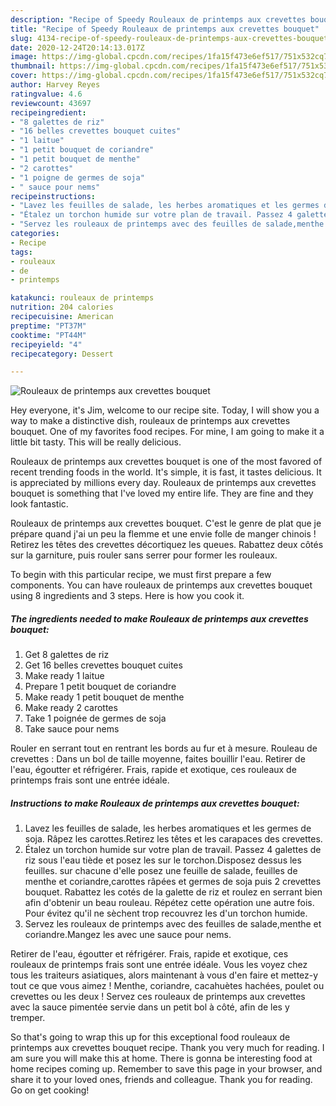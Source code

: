 ```yaml
---
description: "Recipe of Speedy Rouleaux de printemps aux crevettes bouquet"
title: "Recipe of Speedy Rouleaux de printemps aux crevettes bouquet"
slug: 4134-recipe-of-speedy-rouleaux-de-printemps-aux-crevettes-bouquet
date: 2020-12-24T20:14:13.017Z
image: https://img-global.cpcdn.com/recipes/1fa15f473e6ef517/751x532cq70/rouleaux-de-printemps-aux-crevettes-bouquet-photo-principale-de-la-recette.jpg
thumbnail: https://img-global.cpcdn.com/recipes/1fa15f473e6ef517/751x532cq70/rouleaux-de-printemps-aux-crevettes-bouquet-photo-principale-de-la-recette.jpg
cover: https://img-global.cpcdn.com/recipes/1fa15f473e6ef517/751x532cq70/rouleaux-de-printemps-aux-crevettes-bouquet-photo-principale-de-la-recette.jpg
author: Harvey Reyes
ratingvalue: 4.6
reviewcount: 43697
recipeingredient:
- "8 galettes de riz"
- "16 belles crevettes bouquet cuites"
- "1 laitue"
- "1 petit bouquet de coriandre"
- "1 petit bouquet de menthe"
- "2 carottes"
- "1 poigne de germes de soja"
- " sauce pour nems"
recipeinstructions:
- "Lavez les feuilles de salade, les herbes aromatiques et les germes de soja. Râpez les carottes.Retirez les têtes et les carapaces des crevettes."
- "Étalez un torchon humide sur votre plan de travail. Passez 4 galettes de riz sous l&#39;eau tiède et posez les sur le torchon.Disposez dessus les feuilles. sur chacune d&#39;elle posez une feuille de salade, feuilles de menthe et coriandre,carottes râpées et germes de soja puis 2 crevettes bouquet. Rabattez les cotés de la galette de riz et roulez en serrant bien afin d&#39;obtenir un beau rouleau. Répétez cette opération une autre fois. Pour évitez qu&#39;il ne sèchent trop recouvrez les d&#39;un torchon humide."
- "Servez les rouleaux de printemps avec des feuilles de salade,menthe et coriandre.Mangez les avec une sauce pour nems."
categories:
- Recipe
tags:
- rouleaux
- de
- printemps

katakunci: rouleaux de printemps 
nutrition: 204 calories
recipecuisine: American
preptime: "PT37M"
cooktime: "PT44M"
recipeyield: "4"
recipecategory: Dessert

---
```



![Rouleaux de printemps aux crevettes bouquet](https://img-global.cpcdn.com/recipes/1fa15f473e6ef517/751x532cq70/rouleaux-de-printemps-aux-crevettes-bouquet-photo-principale-de-la-recette.jpg)

Hey everyone, it's Jim, welcome to our recipe site. Today, I will show you a way to make a distinctive dish, rouleaux de printemps aux crevettes bouquet. One of my favorites food recipes. For mine, I am going to make it a little bit tasty. This will be really delicious.

Rouleaux de printemps aux crevettes bouquet is one of the most favored of recent trending foods in the world. It's simple, it is fast, it tastes delicious. It is appreciated by millions every day. Rouleaux de printemps aux crevettes bouquet is something that I've loved my entire life. They are fine and they look fantastic.

Rouleaux de printemps aux crevettes bouquet. C&#39;est le genre de plat que je prépare quand j&#39;ai un peu la flemme et une envie folle de manger chinois ! Retirez les têtes des crevettes décortiquez les queues. Rabattez deux côtés sur la garniture, puis rouler sans serrer pour former les rouleaux.


To begin with this particular recipe, we must first prepare a few components. You can have rouleaux de printemps aux crevettes bouquet using 8 ingredients and 3 steps. Here is how you cook it.

<!--inarticleads1-->

##### The ingredients needed to make Rouleaux de printemps aux crevettes bouquet:

1. Get 8 galettes de riz
1. Get 16 belles crevettes bouquet cuites
1. Make ready 1 laitue
1. Prepare 1 petit bouquet de coriandre
1. Make ready 1 petit bouquet de menthe
1. Make ready 2 carottes
1. Take 1 poignée de germes de soja
1. Take  sauce pour nems


Rouler en serrant tout en rentrant les bords au fur et à mesure. Rouleau de crevettes : Dans un bol de taille moyenne, faites bouillir l&#39;eau. Retirer de l&#39;eau, égoutter et réfrigérer. Frais, rapide et exotique, ces rouleaux de printemps frais sont une entrée idéale. 

<!--inarticleads2-->

##### Instructions to make Rouleaux de printemps aux crevettes bouquet:

1. Lavez les feuilles de salade, les herbes aromatiques et les germes de soja. Râpez les carottes.Retirez les têtes et les carapaces des crevettes.
1. Étalez un torchon humide sur votre plan de travail. Passez 4 galettes de riz sous l&#39;eau tiède et posez les sur le torchon.Disposez dessus les feuilles. sur chacune d&#39;elle posez une feuille de salade, feuilles de menthe et coriandre,carottes râpées et germes de soja puis 2 crevettes bouquet. Rabattez les cotés de la galette de riz et roulez en serrant bien afin d&#39;obtenir un beau rouleau. Répétez cette opération une autre fois. Pour évitez qu&#39;il ne sèchent trop recouvrez les d&#39;un torchon humide.
1. Servez les rouleaux de printemps avec des feuilles de salade,menthe et coriandre.Mangez les avec une sauce pour nems.


Retirer de l&#39;eau, égoutter et réfrigérer. Frais, rapide et exotique, ces rouleaux de printemps frais sont une entrée idéale. Vous les voyez chez tous les traiteurs asiatiques, alors maintenant à vous d&#39;en faire et mettez-y tout ce que vous aimez ! Menthe, coriandre, cacahuètes hachées, poulet ou crevettes ou les deux ! Servez ces rouleaux de printemps aux crevettes avec la sauce pimentée servie dans un petit bol à côté, afin de les y tremper. 

So that's going to wrap this up for this exceptional food rouleaux de printemps aux crevettes bouquet recipe. Thank you very much for reading. I am sure you will make this at home. There is gonna be interesting food at home recipes coming up. Remember to save this page in your browser, and share it to your loved ones, friends and colleague. Thank you for reading. Go on get cooking!
